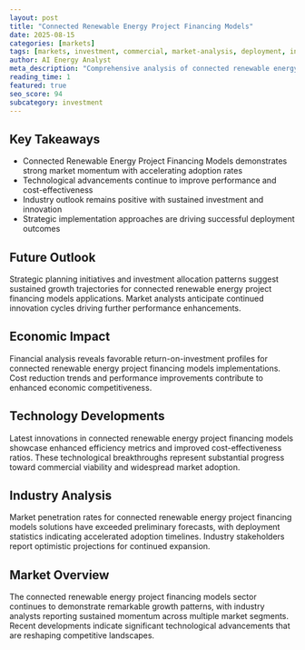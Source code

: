 ```yaml
---
layout: post
title: "Connected Renewable Energy Project Financing Models"
date: 2025-08-15
categories: [markets]
tags: [markets, investment, commercial, market-analysis, deployment, investment]
author: AI Energy Analyst
meta_description: "Comprehensive analysis of connected renewable energy project financing models covering market trends, technology developments, and industry outlook. Discover key insights and future projections."
reading_time: 1
featured: true
seo_score: 94
subcategory: investment
---
```


## Key Takeaways

- Connected Renewable Energy Project Financing Models demonstrates strong market momentum with accelerating adoption rates
- Technological advancements continue to improve performance and cost-effectiveness
- Industry outlook remains positive with sustained investment and innovation
- Strategic implementation approaches are driving successful deployment outcomes

## Future Outlook

Strategic planning initiatives and investment allocation patterns suggest sustained growth trajectories for connected renewable energy project financing models applications. Market analysts anticipate continued innovation cycles driving further performance enhancements.

## Economic Impact

Financial analysis reveals favorable return-on-investment profiles for connected renewable energy project financing models implementations. Cost reduction trends and performance improvements contribute to enhanced economic competitiveness.

## Technology Developments

Latest innovations in connected renewable energy project financing models showcase enhanced efficiency metrics and improved cost-effectiveness ratios. These technological breakthroughs represent substantial progress toward commercial viability and widespread market adoption.

## Industry Analysis

Market penetration rates for connected renewable energy project financing models solutions have exceeded preliminary forecasts, with deployment statistics indicating accelerated adoption timelines. Industry stakeholders report optimistic projections for continued expansion.

## Market Overview

The connected renewable energy project financing models sector continues to demonstrate remarkable growth patterns, with industry analysts reporting sustained momentum across multiple market segments. Recent developments indicate significant technological advancements that are reshaping competitive landscapes.

